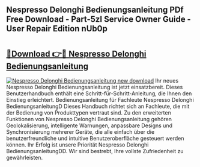 ## Nespresso Delonghi Bedienungsanleitung PDf Free Download - Part-5zI Service Owner Guide - User Repair Edition nUb0p

# <h2><a href="http://df4qsmn.blite.top/?on=Nespresso+Delonghi+Bedienungsanleitung">🔗Download 👉🔴 Nespresso Delonghi Bedienungsanleitung</a></h2>

[![Nespresso Delonghi Bedienungsanleitung new download](https://i.imgur.com/lujVjoI.png)](http://df4qsmn.blite.top/?on=Nespresso+Delonghi+Bedienungsanleitung)
Ihr neues Nespresso Delonghi Bedienungsanleitung ist jetzt einsatzbereit. Dieses Benutzerhandbuch enthält eine Schritt-für-Schritt-Anleitung, die Ihnen den Einstieg erleichtert. Bedienungsanleitung für Fachleute Nespresso Delonghi BedienungsanleitungD Dieses Handbuch richtet sich an Fachleute, die mit der Bedienung von Produkttypen vertraut sind. Zu den erweiterten Funktionen von Nespresso Delonghi Bedienungsanleitung gehören Geolokalisierung, intelligente Warnungen, anpassbare Designs und Synchronisierung mehrerer Geräte, die alle einfach über die benutzerfreundliche und intuitive Benutzeroberfläche gesteuert werden können. Ihr Erfolg ist unsere Priorität Nespresso Delonghi BedienungsanleitungDD. Wir sind bestrebt, Ihre vollste Zufriedenheit zu gewährleisten.
